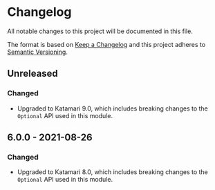 # Changelog
All notable changes to this project will be documented in this file.

The format is based on [Keep a Changelog](http://keepachangelog.com/en/1.0.0/)
and this project adheres to [Semantic Versioning](http://semver.org/spec/v2.0.0.html).

## Unreleased

### Changed
- Upgraded to Katamari 9.0, which includes breaking changes to the `Optional` API used in this module.

## 6.0.0 - 2021-08-26

### Changed
- Upgraded to Katamari 8.0, which includes breaking changes to the `Optional` API used in this module.
